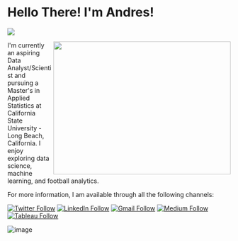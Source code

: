 # Hello There! I'm Andres!

![](https://komarev.com/ghpvc/?username=your-github-OKcomputer626&style=flat-square)

<img align="right" width="400" height="300" src="https://img.i-scmp.com/cdn-cgi/image/fit=contain,width=1098,format=auto/sites/default/files/styles/1200x800/public/d8/images/methode/2019/05/16/af330f24-777d-11e9-933d-71f872cf659b_image_hires_161624.jpg?itok=SVoJEL7L&v=1557994593">

I'm currently an aspiring Data Analyst/Scientist and pursuing a Master's in Applied Statistics at California State University - Long Beach, California. I enjoy exploring data science, machine learning, and football analytics. 

For more information, I am available through all the following channels:

[![Twitter Follow](https://img.shields.io/badge/Twitter-1DA1F2?style=for-the-badge&logo=twitter&logoColor=white)](https://twitter.com/AndresAnalytics)
[![LinkedIn Follow](https://img.shields.io/badge/LinkedIn-0077B5?style=for-the-badge&logo=linkedin&logoColor=white)](https://www.linkedin.com/in/andresgonzalez26/)
[![Gmail Follow](https://img.shields.io/badge/Gmail-D14836?style=for-the-badge&logo=gmail&logoColor=white)](mailto:gonzalez.andrespsg@gmail.com)
[![Medium Follow](https://img.shields.io/badge/Medium-12100E?style=for-the-badge&logo=medium&logoColor=white)](https://medium.com/@gonzalez_afc)
[![Tableau Follow](https://img.shields.io/badge/Tableau-E97627?style=for-the-badge&logo=Tableau&logoColor=white)](https://public.tableau.com/app/profile/andres.gonzalez2672)


<!---
OKcomputer626/OKcomputer626 is a ✨ special ✨ repository because its `README.md` (this file) appears on your GitHub profile.
You can click the Preview link to take a look at your changes.
--->

![image]({https://img.shields.io/badge/Codecov-F01F7A?style=for-the-badge&logo=Codecov&logoColor=white})
